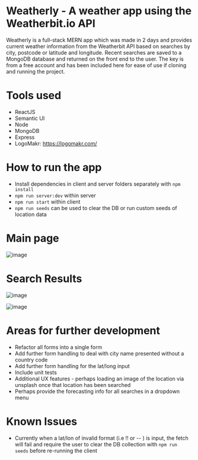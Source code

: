 # Weatherly - A weather app using the Weatherbit.io API

Weatherly is a full-stack MERN app which was made in 2 days and provides current weather information from the Weatherbit API based on searches by city, postcode or latitude and longitude.
Recent searches are saved to a MongoDB database and returned on the front end to the user. The key is from a free account and has been included here for ease of use if cloning and running the project.

# Tools used
  - ReactJS 
  - Semantic UI
  - Node
  - MongoDB
  - Express
  - LogoMakr: https://logomakr.com/

# How to run the app
- Install dependencies in client and server folders separately with ```npm install```
- ```npm run server:dev``` within server
- ```npm run start``` within client
- ```npm run seeds``` can be used to clear the DB or run custom seeds of location data

# Main page

![image](https://user-images.githubusercontent.com/72317734/117377129-7127e980-aeca-11eb-9561-0049063e5619.png)

# Search Results

![image](https://user-images.githubusercontent.com/72317734/117377162-869d1380-aeca-11eb-89d4-165e57eb85d2.png)

![image](https://user-images.githubusercontent.com/72317734/117377183-94529900-aeca-11eb-8416-c7ec37207bf9.png)


# Areas for further development
  - Refactor all forms into a single form
  - Add further form handling to deal with city name presented without a country code
  - Add further form handling for the lat/long input
  - Include unit tests
  - Additional UX features - perhaps loading an image of the location via unsplash once that location has been searched
  - Perhaps provide the forecasting info for all searches in a dropdown menu

# Known Issues
  - Currently when a lat/lon of invalid format (i.e !! or -- ) is input, the fetch will fail and require the user to clear the DB collection with 
  ```npm run seeds``` before re-running the client 
